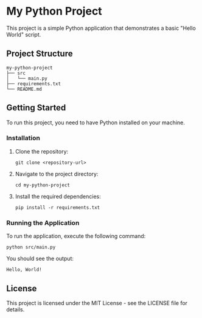 # My Python Project

This project is a simple Python application that demonstrates a basic "Hello World" script.

## Project Structure

```
my-python-project
├── src
│   └── main.py
├── requirements.txt
└── README.md
```

## Getting Started

To run this project, you need to have Python installed on your machine. 

### Installation

1. Clone the repository:
   ```
   git clone <repository-url>
   ```
2. Navigate to the project directory:
   ```
   cd my-python-project
   ```
3. Install the required dependencies:
   ```
   pip install -r requirements.txt
   ```

### Running the Application

To run the application, execute the following command:
```
python src/main.py
```

You should see the output:
```
Hello, World!
``` 

## License

This project is licensed under the MIT License - see the LICENSE file for details.